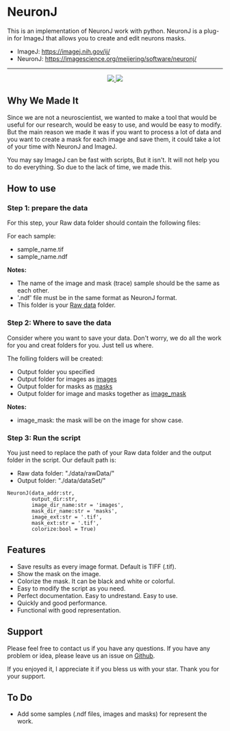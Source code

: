 # NeuronJ

This is an implementation of NeuronJ work with python. NeuronJ is a plug-in for ImageJ that allows you to create and edit neurons masks.

- ImageJ: https://imagej.nih.gov/ij/
- NeuronJ: https://imagescience.org/meijering/software/neuronj/
----

<p  align="center"> 
     <a href="https://www.codefactor.io/repository/github/msameim181/neuronj">
          <img src="https://www.codefactor.io/repository/github/msameim181/neuronj/badge"> 
     </a>
     <a href="https://www.python.org/dev/peps/pep-0008/">
          <img src="http://img.shields.io/badge/codestyle-PEP--8-informational"> 
     </a>

## Why We Made It

Since we are not a neuroscientist, we wanted to make a tool that would be useful for our research, would be easy to use, and would be easy to modify. But the main reason we made it was if you want to process a lot of data and you want to create a mask for each image and save them, it could take a lot of your time with NeuronJ and ImageJ.

You may say ImageJ can be fast with scripts, But it isn't. It will not help you to do everything. So due to the lack of time, we made this.

## How to use
### Step 1: prepare the data
For this step, your Raw data folder should contain the following files:

For each sample:
- sample_name.tif
- sample_name.ndf


**Notes:**

- The name of the image and mask (trace) sample should be the same as each other.
- '.ndf' file must be in the same format as NeuronJ format.
- This folder is your <u>Raw data</u> folder.

### Step 2: Where to save the data
Consider where you want to save your data. Don't worry, we do all the work for you and creat folders for you. Just tell us where.

The folling folders will be created:
- Output folder you specified
- Output folder for images as <u>images</u>
- Output folder for masks as <u>masks</u>
- Output folder for image and masks together as <u>image_mask</u>

**Notes:**
- image_mask: the mask will be on the image for show case.


### Step 3: Run the script
You just need to replace the path of your Raw data folder and the output folder in the script. Our default path is:
- Raw data folder: "./data/rawData/"
- Output folder: "./data/dataSet/"

```
NeuronJ(data_addr:str, 
        output_dir:str,
        image_dir_name:str = 'images', 
        mask_dir_name:str = 'masks', 
        image_ext:str = '.tif', 
        mask_ext:str = '.tif',
        colorize:bool = True)
```


## Features

- Save results as every image format. Default is TIFF (.tif).
- Show the mask on the image.
- Colorize the mask. It can be black and white or colorful.
- Easy to modify the script as you need.
- Perfect documentation. Easy to undrestand. Easy to use.
- Quickly and good performance.
- Functional with good representation.


## Support
Please feel free to contact us if you have any questions. If you have any problem or idea, please leave us an issue on [Github](https://github.com/Msameim181/NeuronJ/issues).

If you enjoyed it, I appreciate it if you bless us with your star. Thank you for your support.


## To Do
- Add some samples (.ndf files, images and masks) for represent the work.
